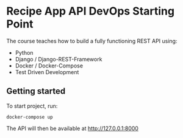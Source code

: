 # Recipe App API DevOps Starting Point

The course teaches how to build a fully functioning REST API using:

 - Python
 - Django / Django-REST-Framework
 - Docker / Docker-Compose
 - Test Driven Development


## Getting started

To start project, run:

```
docker-compose up
```

The API will then be available at http://127.0.0.1:8000
